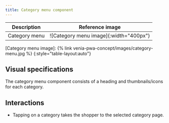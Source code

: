 ```yaml
---
title: Category menu component
---
```


| Description           | Reference image                                            |
| --------------------- | :--------------------------------------------------------: |
| Category menu | ![Category menu image]{:width="400px"} |

[Category menu image]: {% link venia-pwa-concept/images/category-menu.jpg %}
{:style="table-layout:auto"}

## Visual specifications

The category menu component consists of a heading and thumbnails/icons for each category.

## Interactions

* Tapping on a category takes the shopper to the selected category page.
